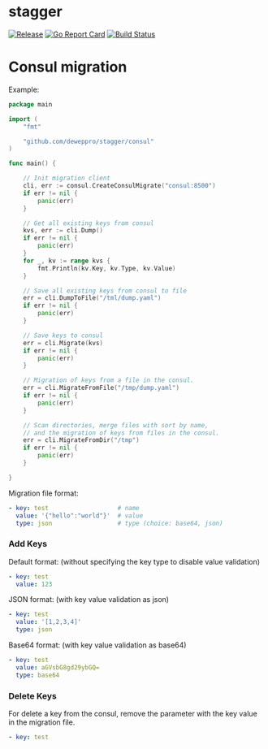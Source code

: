 # stagger

[![Release](https://img.shields.io/github/release/deweppro/stagger.svg?style=flat-square)](https://github.com/deweppro/stagger/releases/latest)
[![Go Report Card](https://goreportcard.com/badge/github.com/deweppro/stagger)](https://goreportcard.com/report/github.com/deweppro/stagger)
[![Build Status](https://travis-ci.com/deweppro/stagger.svg?branch=master)](https://travis-ci.com/deweppro/stagger)

# Consul migration

Example:
```go
package main

import (
	"fmt"

	"github.com/deweppro/stagger/consul"
)

func main() {

	// Init migration client
	cli, err := consul.CreateConsulMigrate("consul:8500")
	if err != nil {
		panic(err)
	}

	// Get all existing keys from consul
	kvs, err := cli.Dump()
	if err != nil {
		panic(err)
	}
	for _, kv := range kvs {
		fmt.Println(kv.Key, kv.Type, kv.Value)
	}

	// Save all existing keys from consul to file
	err = cli.DumpToFile("/tml/dump.yaml")
	if err != nil {
		panic(err)
	}

	// Save keys to consul
	err = cli.Migrate(kvs)
	if err != nil {
		panic(err)
	}

	// Migration of keys from a file in the consul.
	err = cli.MigrateFromFile("/tmp/dump.yaml")
	if err != nil {
		panic(err)
	}

	// Scan directories, merge files with sort by name,
	// and the migration of keys from files in the consul.
	err = cli.MigrateFromDir("/tmp")
	if err != nil {
		panic(err)
	}

}

```

Migration file format:

```yaml
- key: test                   # name
  value: '{"hello":"world"}'  # value
  type: json                  # type (choice: base64, json)
```

### Add Keys

Default format: (without specifying the key type to disable value validation)
```yaml
- key: test  
  value: 123
```

JSON format: (with key value validation as json)
```yaml
- key: test  
  value: '[1,2,3,4]'
  type: json
```

Base64 format: (with key value validation as base64)
```yaml
- key: test  
  value: aGVsbG8gd29ybGQ=
  type: base64
```

### Delete Keys

For delete a key from the consul, remove the parameter with the key value in the migration file.
```yaml
- key: test
```
